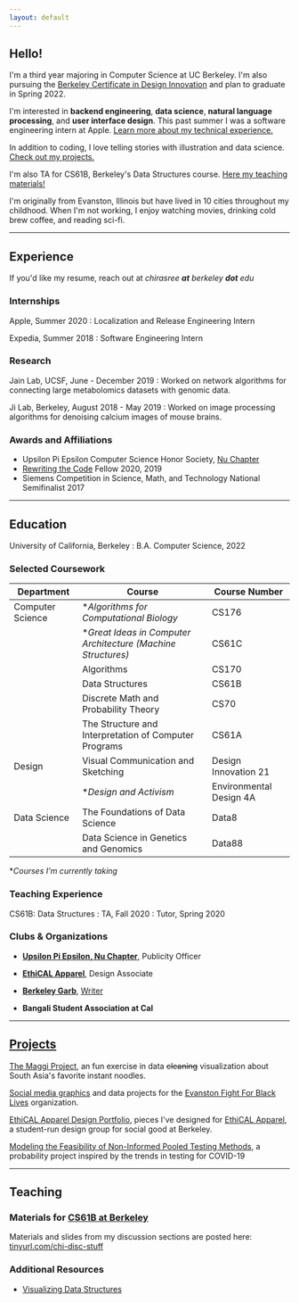 ```yaml
---
layout: default
---
```

## Hello!
I'm a third year majoring in Computer Science at UC Berkeley. I'm also pursuing the [Berkeley Certificate in Design Innovation](https://bcdi.berkeley.edu) and plan to graduate in Spring 2022.

I'm interested in **backend engineering**, **data science**, **natural language processing**, and **user interface design**. This past summer I was a software engineering intern at Apple. [Learn more about my technical experience.](./#experience)

In addition to coding, I love telling stories with illustration and data science. [Check out my projects.](./projects)

I'm also TA for CS61B, Berkeley's Data Structures course. [Here my teaching materials!](./#teaching)

I'm originally from Evanston, Illinois but have lived in 10 cities throughout my childhood. 
When I'm not working, I enjoy watching movies, drinking cold brew coffee, and reading sci-fi.

---

## Experience
If you'd like my resume, reach out at *chirasree **at** berkeley **dot** edu*

### Internships
Apple, Summer 2020 
: Localization and Release Engineering Intern

Expedia, Summer 2018
: Software Engineering Intern

### Research

Jain Lab, UCSF, June - December 2019
: Worked on network algorithms for connecting large metabolomics datasets with genomic data.

Ji Lab, Berkeley, August 2018 - May 2019
: Worked on image processing algorithms for denoising calcium images of mouse brains.

### Awards and Affiliations

- Upsilon Pi Epsilon Computer Science Honor Society, [Nu Chapter](https://upe.berkeley.edu)
- [Rewriting the Code](https://rewritingthecode.org) Fellow 2020, 2019
- Siemens Competition in Science, Math, and Technology National Semifinalist 2017


***


## Education

University of California, Berkeley
: B.A. Computer Science, 2022


### Selected Coursework

| Department       | Course                                                | Course Number        |
|------------------|-------------------------------------------------------|----------------------|
| Computer Science | **Algorithms for Computational Biology*               | CS176                |
|                  | **Great Ideas in Computer Architecture (Machine Structures)* | CS61C         |
|                  | Algorithms                                            | CS170                |
|                  | Data Structures                                       | CS61B                |
|                  | Discrete Math and Probability Theory                  | CS70                 |
|                  | The Structure and Interpretation of Computer Programs | CS61A                |
| Design           | Visual Communication and Sketching                    | Design Innovation 21 |
|                  | **Design and Activism*                             | Environmental Design 4A|
| Data Science     | The Foundations of Data Science                       | Data8                |
|                  | Data Science in Genetics and Genomics                 | Data88               |

**Courses I'm currently taking*

### Teaching Experience

CS61B: Data Structures
: TA, Fall 2020
: Tutor, Spring 2020

### Clubs & Organizations

- [**Upsilon Pi Epsilon, Nu Chapter**](https://upe.berkeley.edu), 
Publicity Officer

- [**EthiCAL Apparel**](https://ethicalapparel.org/), Design Associate

- [**Berkeley Garb**](https://www.berkeleygarb.com/), [Writer](https://www.berkeleygarb.com/members/chirasree-mandal)

- **Bangali Student Association at Cal**

***

## [Projects](./projects)

[The Maggi Project](./projects/maggi), an fun exercise in data ~~cleaning~~ visualization about South Asia's favorite instant noodles.

[Social media graphics](./projects/efbl) and data projects for the [Evanston Fight For Black Lives](https://www.instagram.com/evanstonforblacklives/?hl=en) organization. 

[EthiCAL Apparel Design Portfolio](./projects/ethical), pieces I've designed for [EthiCAL Apparel](https://www.ethicalapparel.org), a student-run design group for social good at Berkeley. 


[Modeling the Feasibility of Non-Informed Pooled Testing Methods](https://paper.dropbox.com/doc/Modeling-the-Feasibility-of-Non-Informed-Pooled-Testing-Methods-2Oz1WGhACaBr5lj4ch4fl), a probability project inspired by the trends in testing for COVID-19
***

## Teaching 
### Materials for [CS61B at Berkeley](https://fa20.datastructur.es/index.html)

Materials and slides from my discussion sections are posted here: [tinyurl.com/chi-disc-stuff](https://tinyurl.com/chi-disc-stuff)

### Additional Resources

- [Visualizing Data Structures](https://www.cs.usfca.edu/~galles/visualization/Algorithms.html)



